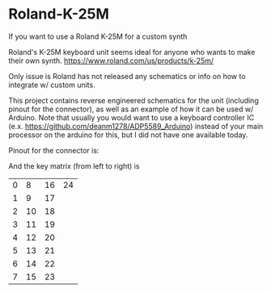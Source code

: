 # Roland-K-25M
If you want to use a Roland K-25M for a custom synth

Roland's K-25M keyboard unit seems ideal for anyone who wants to make their own synth.
https://www.roland.com/us/products/k-25m/

Only issue is Roland has not released any schematics or info on how to integrate w/ custom units.

This project contains reverse engineered schematics for the unit (including pinout for the connector), as well as an example of how it can be used w/ Arduino. Note that usually you would want to use a keyboard controller IC (e.x. https://github.com/deanm1278/ADP5589_Arduino) instead of your main processor on the arduino for this, but I did not have one available today.

Pinout for the connector is:


And the key matrix (from left to right) is

<table>
<tr>
<td>0</td>
<td>8</td>
<td>16</td>
<td>24</td>
</tr>
<tr>
<td>1</td>
<td>9</td>
<td>17</td>
<td></td>
</tr>
<tr>
<td>2</td>
<td>10</td>
<td>18</td>
<td></td>
</tr>
<tr>
<td>3</td>
<td>11</td>
<td>19</td>
<td></td>
</tr>
<tr>
<td>4</td>
<td>12</td>
<td>20</td>
<td></td>
</tr>
<tr>
<td>5</td>
<td>13</td>
<td>21</td>
<td></td>
</tr>
<tr>
<td>6</td>
<td>14</td>
<td>22</td>
<td></td>
</tr>
<tr>
<td>7</td>
<td>15</td>
<td>23</td>
<td></td>
</tr>

</table>
